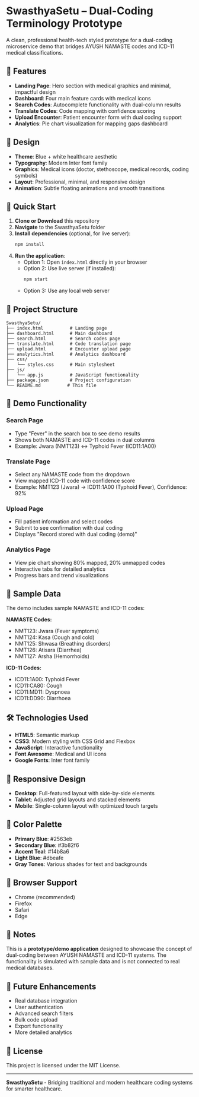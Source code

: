 # SwasthyaSetu – Dual-Coding Terminology Prototype

A clean, professional health-tech styled prototype for a dual-coding microservice demo that bridges AYUSH NAMASTE codes and ICD-11 medical classifications.

## 🌟 Features

- **Landing Page**: Hero section with medical graphics and minimal, impactful design
- **Dashboard**: Four main feature cards with medical icons
- **Search Codes**: Autocomplete functionality with dual-column results
- **Translate Codes**: Code mapping with confidence scoring
- **Upload Encounter**: Patient encounter form with dual coding support
- **Analytics**: Pie chart visualization for mapping gaps dashboard

## 🎨 Design

- **Theme**: Blue + white healthcare aesthetic
- **Typography**: Modern Inter font family
- **Graphics**: Medical icons (doctor, stethoscope, medical records, coding symbols)
- **Layout**: Professional, minimal, and responsive design
- **Animation**: Subtle floating animations and smooth transitions

## 🚀 Quick Start

1. **Clone or Download** this repository
2. **Navigate** to the SwasthyaSetu folder
3. **Install dependencies** (optional, for live server):
   ```bash
   npm install
   ```
4. **Run the application**:
   - Option 1: Open `index.html` directly in your browser
   - Option 2: Use live server (if installed):
     ```bash
     npm start
     ```
   - Option 3: Use any local web server

## 📁 Project Structure

```
SwasthyaSetu/
├── index.html          # Landing page
├── dashboard.html      # Main dashboard
├── search.html         # Search codes page
├── translate.html      # Code translation page
├── upload.html         # Encounter upload page
├── analytics.html      # Analytics dashboard
├── css/
│   └── styles.css      # Main stylesheet
├── js/
│   └── app.js          # JavaScript functionality
├── package.json        # Project configuration
└── README.md          # This file
```

## 🔧 Demo Functionality

### Search Page
- Type "Fever" in the search box to see demo results
- Shows both NAMASTE and ICD-11 codes in dual columns
- Example: Jwara (NMT123) ↔ Typhoid Fever (ICD11:1A00)

### Translate Page
- Select any NAMASTE code from the dropdown
- View mapped ICD-11 code with confidence score
- Example: NMT123 (Jwara) → ICD11:1A00 (Typhoid Fever), Confidence: 92%

### Upload Page
- Fill patient information and select codes
- Submit to see confirmation with dual coding
- Displays "Record stored with dual coding (demo)"

### Analytics Page
- View pie chart showing 80% mapped, 20% unmapped codes
- Interactive tabs for detailed analytics
- Progress bars and trend visualizations

## 🎯 Sample Data

The demo includes sample NAMASTE and ICD-11 codes:

**NAMASTE Codes:**
- NMT123: Jwara (Fever symptoms)
- NMT124: Kasa (Cough and cold)  
- NMT125: Shwasa (Breathing disorders)
- NMT126: Atisara (Diarrhea)
- NMT127: Arsha (Hemorrhoids)

**ICD-11 Codes:**
- ICD11:1A00: Typhoid Fever
- ICD11:CA80: Cough
- ICD11:MD11: Dyspnoea
- ICD11:DD90: Diarrhoea

## 🛠 Technologies Used

- **HTML5**: Semantic markup
- **CSS3**: Modern styling with CSS Grid and Flexbox
- **JavaScript**: Interactive functionality
- **Font Awesome**: Medical and UI icons
- **Google Fonts**: Inter font family

## 📱 Responsive Design

- **Desktop**: Full-featured layout with side-by-side elements
- **Tablet**: Adjusted grid layouts and stacked elements
- **Mobile**: Single-column layout with optimized touch targets

## 🎨 Color Palette

- **Primary Blue**: #2563eb
- **Secondary Blue**: #3b82f6
- **Accent Teal**: #14b8a6
- **Light Blue**: #dbeafe
- **Gray Tones**: Various shades for text and backgrounds

## 🚀 Browser Support

- Chrome (recommended)
- Firefox
- Safari
- Edge

## 📝 Notes

This is a **prototype/demo application** designed to showcase the concept of dual-coding between AYUSH NAMASTE and ICD-11 systems. The functionality is simulated with sample data and is not connected to real medical databases.

## 🔮 Future Enhancements

- Real database integration
- User authentication
- Advanced search filters
- Bulk code upload
- Export functionality
- More detailed analytics

## 📄 License

This project is licensed under the MIT License.

---

**SwasthyaSetu** - Bridging traditional and modern healthcare coding systems for smarter healthcare.